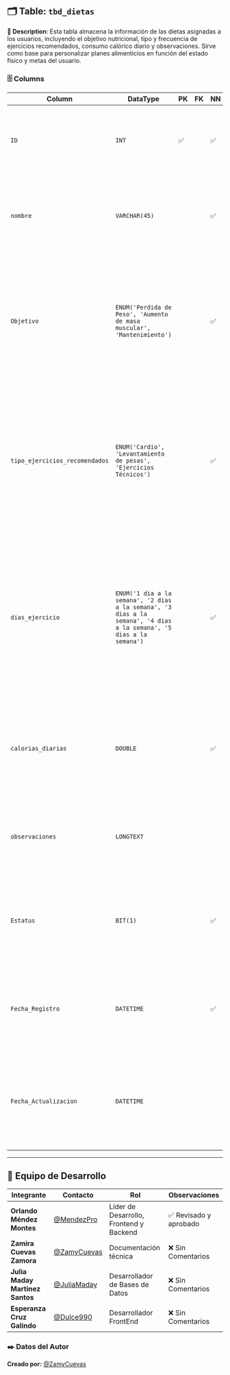 ## 🗂️ Table: `tbd_dietas`

**📝 Description**: Esta tabla almacena la información de las dietas asignadas a los usuarios, incluyendo el objetivo nutricional, tipo y frecuencia de ejercicios recomendados, consumo calórico diario y observaciones. Sirve como base para personalizar planes alimenticios en función del estado físico y metas del usuario.

### 🗄️ Columns

| Column                   | DataType         | PK | FK | NN | UQ | BIN | UN | ZF | AI | Default          | Comment                                                                                                                                  |
|--------------------------|------------------|----|----|----|----|-----|----|----|----|------------------|------------------------------------------------------------------------------------------------------------------------------------------|
| `ID`                      | `INT`            | ✅  |    | ✅  |    |     |    |    | ✅  | `AUTO_INCREMENT` | Descripción: Atributo identificador entero auto incremental que distingue de manera única a cada dieta.                                    |
| `nombre`                  | `VARCHAR(45)`     |    |    | ✅  |    |     |    |    |    |                  | Descripción: Nombre de la dieta. Naturaleza: Cualitativa. Dominio: Caracteres alfanuméricos. Composición: 0{A-Z|a-z|0-9| }45.              |
| `Objetivo`                | `ENUM('Perdida de Peso', 'Aumento de masa muscular', 'Mantenimiento')` |    |    | ✅  |    |     |    |    |    |                  | Descripción: Objetivo principal de la dieta. Naturaleza: Cualitativa. Dominio: Conjunto de valores permitidos. Composición: ['Perdida de Peso', 'Aumento de masa muscular', 'Mantenimiento']. |
| `tipo_ejercicios_recomendados` | `ENUM('Cardio', 'Levantamiento de pesas', 'Ejercicios Técnicos')` |    |    | ✅  |    |     |    |    |    |                  | Descripción: Tipo de ejercicios recomendados para acompañar la dieta. Naturaleza: Cualitativa. Dominio: Conjunto de valores permitidos. Composición: ['Cardio', 'Levantamiento de pesas', 'Ejercicios Técnicos']. |
| `dias_ejercicio`          | `ENUM('1 dia a la semana', '2 dias a la semana', '3 dias a la semana', '4 dias a la semana', '5 dias a la semana')` |    |    | ✅  |    |     |    |    |    |                  | Descripción: Número de días recomendados para ejercicio en la semana. Naturaleza: Cualitativa. Dominio: Conjunto de valores permitidos. Composición: ['1 dia a la semana', '2 dias a la semana', '3 dias a la semana', '4 dias a la semana', '5 dias a la semana']. |
| `calorias_diarias`        | `DOUBLE`         |    |    | ✅  |    |     |    |    |    |                  | Descripción: Cantidad de calorías recomendadas por día. Naturaleza: Cuantitativo. Dominio: Número decimal positivo. Composición: Valor mayor a 0. |
| `observaciones`           | `LONGTEXT`       |    |    |    |    |     |    |    |    |                  | Descripción: Información adicional o recomendaciones sobre la dieta. Naturaleza: Cualitativa. Dominio: Texto libre. |
| `Estatus`                 | `BIT(1)`         |    |    | ✅  |    |     |    |    |    | `b'1'`           | Descripción: Estado de la dieta. 0 para inactiva, 1 para activa. Naturaleza: Cuantitativo. Dominio: Booleano. Composición: [0|1]. |
| `Fecha_Registro`          | `DATETIME`       |    |    | ✅  |    |     |    |    |    | `CURRENT_TIMESTAMP` | Descripción: Fecha y hora de creación del registro de la dieta. Naturaleza: Cuantitativo. Dominio: Fecha y hora en formato 'YYYY-MM-DD HH:MM:SS'. |
| `Fecha_Actualizacion`     | `DATETIME`       |    |    |    |    |     |    |    |    |                  | Descripción: Fecha y hora de la última actualización de la dieta. Naturaleza: Cuantitativo. Dominio: Fecha y hora en formato 'YYYY-MM-DD HH:MM:SS'. |

---


## 👥 Equipo de Desarrollo  

| Integrante | Contacto | Rol | Observaciones |
|------------|----------|----------------------------|------------------|
| **Orlando Méndez Montes** | [@MendezPro](https://github.com/MendezPro) | Líder de Desarrollo, Frontend y Backend | ✅ Revisado y aprobado |
| **Zamira Cuevas Zamora** | [@ZamyCuevas](https://github.com/ZamyCuevas) | Documentación técnica | ❌ Sin Comentarios |
| **Julia Maday Martinez Santos** | [@JuliaMaday](https://github.com/JuliaMaday) | Desarrollador de Bases de Datos | ❌ Sin Comentarios |
| **Esperanza Cruz Galindo** | [@Dulce990](https://github.com/Dulce990) | Desarrollador FrontEnd | ❌ Sin Comentarios |

### ✒️ **Datos del Autor** 

**Creado por:** [@ZamyCuevas](https://github.com/ZamyCuevas)  
